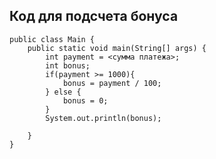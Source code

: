 ## **Код для подсчета бонуса**

    public class Main {
        public static void main(String[] args) {
            int payment = <сумма платежа>;
            int bonus;
            if(payment >= 1000){
                bonus = payment / 100;
            } else {
                bonus = 0;
            }
            System.out.println(bonus);

        }
    }
